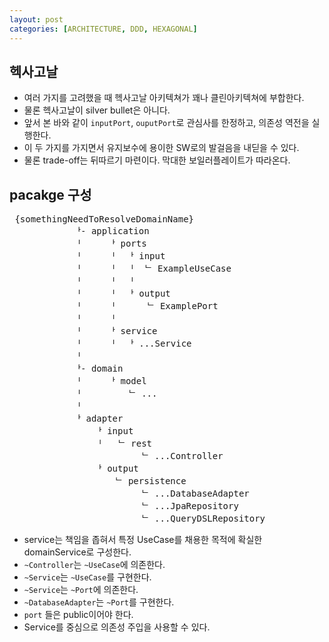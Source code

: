 ```yaml
---
layout: post
categories: [ARCHITECTURE, DDD, HEXAGONAL]
---
```


## 헥사고날
- 여러 가지를 고려했을 때 헥사고날 아키텍쳐가 꽤나 클린아키텍쳐에 부합한다.
- 물론 헥사고날이 silver bullet은 아니다.
- 앞서 본 바와 같이 `inputPort`, `ouputPort`로 관심사를 한정하고, 의존성 역전을 실행한다.
- 이 두 가지를 가지면서 유지보수에 용이한 SW로의 발걸음을 내딛을 수 있다.
- 물론 trade-off는 뒤따르기 마련이다. 막대한 보일러플레이트가 따라온다.

## pacakge 구성
 <pre>
 {somethingNeedToResolveDomainName}
            ᅡ- application
            ᅵ     ᅡ ports
            ᅵ     ᅵ  ᅡ input
            ᅵ     ᅵ  ᅵ  ᄂ ExampleUseCase
            ᅵ     ᅵ  ᅵ
            ᅵ     ᅵ  ᅡ output
            ᅵ     ᅵ      ᄂ ExamplePort
            ᅵ     ᅵ
            ᅵ     ᅡ service
            ᅵ     ᅵ  ᅡ ...Service
            ᅵ
            ᅡ- domain 
            ᅵ     ᅡ model
            ᅵ         ᄂ ... 
            ᅵ     
            ᅡ adapter
                ᅡ input
                ᅵ   ᄂ rest
                         ᄂ ...Controller
                ᅡ output
                    ᄂ persistence
                         ᄂ ...DatabaseAdapter
                         ᄂ ...JpaRepository
                         ᄂ ...QueryDSLRepository
</pre>

- service는 책임을 좁혀서 특정 UseCase를 채용한 목적에 확실한 domainService로 구성한다.
- `~Controller`는 `~UseCase`에 의존한다.
- `~Service`는 `~UseCase`를 구현한다.
- `~Service`는 `~Port`에 의존한다.
- `~DatabaseAdapter`는 `~Port`를 구현한다.
- `port` 들은 public이어야 한다.
-  Service를 중심으로 의존성 주입을 사용할 수 있다.